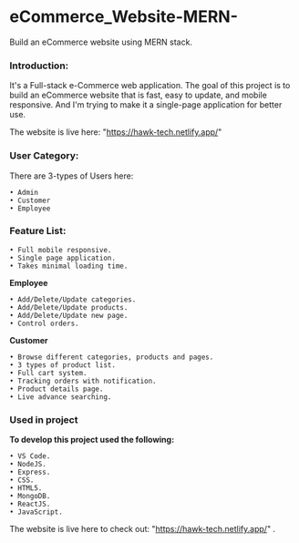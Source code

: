 # eCommerce_Website-MERN-
Build an eCommerce website using MERN stack.

<h3>Introduction:</h3>

It's a Full-stack e-Commerce web application. The goal of this project is to build an eCommerce website that is fast, easy to update, and mobile responsive. And I'm trying to make it a single-page application for better use.

The website is live here: "https://hawk-tech.netlify.app/"

<h3>User Category:</h3>

There are 3-types of Users here:

    • Admin   
    • Customer
    • Employee

<h3>Feature List:</h3>

    • Full mobile responsive.
    • Single page application.
    • Takes minimal loading time.

<b>Employee</b>

    • Add/Delete/Update categories.
    • Add/Delete/Update products.
    • Add/Delete/Update new page.
    • Control orders.

<b>Customer</b>

    • Browse different categories, products and pages.
    • 3 types of product list.
    • Full cart system.
    • Tracking orders with notification.
    • Product details page.
    • Live advance searching. 

<h3>Used in project</h3>
<b>To develop this project used the following: </b>

    • VS Code. 
    • NodeJS.
    • Express.
    • CSS.
    • HTML5.
    • MongoDB.
    • ReactJS.
    • JavaScript.

The website is live here to check out: "https://hawk-tech.netlify.app/" .
